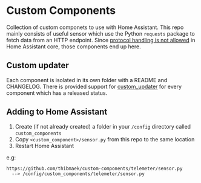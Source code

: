 # Custom Components

Collection of custom componets to use with Home Assistant. This repo mainly consists of useful sensor which use the Python `requests` package to fetch data from an HTTP endpoint. Since [protocol handling is not allowed](https://github.com/home-assistant/home-assistant/pull/18276#discussion_r231319479) in Home Assistant core, those components end up here.

## Custom updater

Each component is isolated in its own folder with a README and CHANGELOG. There is provided support for [custom_updater](https://github.com/custom-components/custom_updater) for every component which has a released status.

## Adding to Home Assistant

1. Create (if not already created) a folder in your `/config` directory called `custom_components`
2. Copy `<custom_component>/sensor.py` from this repo to the same location
3. Restart Home Assistant

e.g:

```plaintext
https://github.com/thibmaek/custom-components/telemeter/sensor.py
  --> /config/custom_components/telemeter/sensor.py
```
